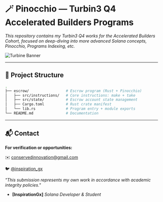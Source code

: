 # 🪄 Pinocchio — Turbin3 Q4 Accelerated Builders Programs

_This repository contains my Turbin3 Q4 works for the Accelerated Builders Cohort, focused on deep-diving into more advanced Solana concepts, Pinocchio, Programs Indexing, etc._

![Turbine Banner](https://pbs.twimg.com/profile_banners/1707159181914976256/1748632505/1500x500)

---

## 📂 Project Structure

```bash
.
├── escrow/                 # Escrow program (Rust + Pinocchio)
│   ├── src/instructions/   # Core instructions: make + take
│   ├── src/state/          # Escrow account state management
│   ├── Cargo.toml          # Rust crate manifest
│   └── lib.rs              # Program entry + module exports
└── README.md               # Documentation
```

---

## 📬 Contact

**For verification or opportunities:**

✉️ [conservedinnovation@gmail.com](mailto:conservedinnovation@gmail.com)

🐦 [@inspiration_gx](https://x.com/inspiration_gx)

_"This submission represents my own work in accordance with academic integrity policies."_

- **[InspirationGx]**
  _Solana Developer & Student_
